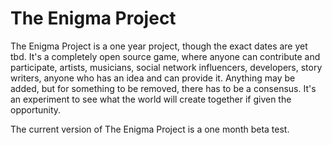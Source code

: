 # The Enigma Project
The Enigma Project is a one year project, though the exact dates are yet tbd. It's a completely open source game, where anyone can contribute and participate, artists, musicians, social network influencers, developers, story writers, anyone who has an idea and can provide it. Anything may be added, but for something to be removed, there has to be a consensus. It's an experiment to see what the world will create together if given the opportunity.

The current version of The Enigma Project is a one month beta test.
